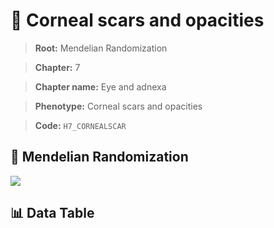 # 🧪 Corneal scars and opacities

> **Root:** Mendelian Randomization

> **Chapter:** 7  

> **Chapter name:** Eye and adnexa

> **Phenotype:** Corneal scars and opacities  

> **Code:** `H7_CORNEALSCAR`

## 🧬 Mendelian Randomization  

<img src="/MR/Figures/Forward/H7_CORNEALSCAR.png"/>

## 📊 Data Table

<CsvTableMRF src="/MR_Data/Forward/H7_CORNEALSCAR.csv"/>
